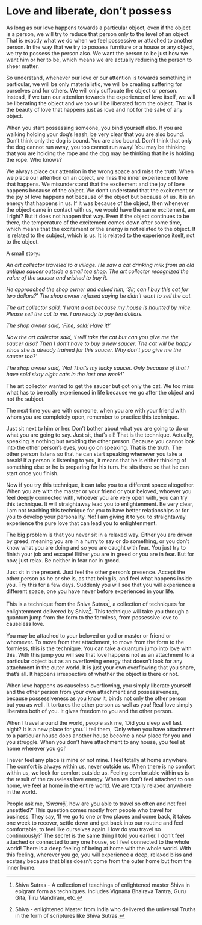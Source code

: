 # Love and liberate, don’t possess

As long as our love happens towards a particular object, even if the object is a
person, we will try to reduce that person only to the level of an object. That
is exactly what we do when we feel possessive or attached to another person. In
the way that we try to possess furniture or a house or any object, we try to
possess the person also. We want the person to be just how we want him or her to
be, which means we are actually reducing the person to sheer matter.

So understand, whenever our love or our attention is towards something in
particular, we will be only materialistic, we will be creating suffering for
ourselves and for others. We will only suffocate the object or person. Instead,
if we turn our attention towards the experience of love itself, we will be
liberating the object and we too will be liberated from the object. That is the
beauty of love that happens just as love and not for the sake of any object.

When you start possessing someone, you bind yourself also. If you are walking
holding your dog’s leash, be very clear that you are also bound. Don’t think
only the dog is bound. You are also bound. Don’t think that only the dog cannot
run away, you too cannot run away! You may be thinking that you are holding the
rope and the dog may be thinking that he is holding the rope. Who knows?

We always place our attention in the wrong space and miss the truth. When we
place our attention on an object, we miss the inner experience of love that
happens. We misunderstand that the excitement and the joy of love happens
because of the object. We don’t understand that the excitement or the joy of
love happens not because of the object but because of us. It is an energy that
happens in us. If it was because of the object, then whenever the object came in
contact with us, we would have the same excitement, am I right? But it does not
happen that way. Even if the object continues to be there, the temperature of
the excitement comes down after some time, which means that the excitement or
the energy is not related to the object. It is related to the subject, which is
us. It is related to the experience itself, not to the object.

A small story:

_An art collector traveled to a village. He saw a cat drinking milk from an old
antique saucer outside a small tea shop. The art collector recognized the value
of the saucer and wished to buy it._

_He approached the shop owner and asked him, ‘Sir, can I buy this cat for two
dollars?’ The shop owner refused saying he didn’t want to sell the cat._

_The art collector said, ‘I want a cat because my house is haunted by mice.
Please sell the cat to me. I am ready to pay ten dollars._

_The shop owner said, ‘Fine, sold! Have it!’_

_Now the art collector said, ‘I will take the cat but can you give me the saucer
also? Then I don’t have to buy a new saucer. The cat will be happy since she is
already trained for this saucer. Why don’t you give me the saucer too?’_

_The shop owner said, ‘No! That’s my lucky saucer. Only because of that I have
sold sixty eight cats in the last one week!’_

The art collector wanted to get the saucer but got only the cat. We too miss
what has to be really experienced in life because we go after the object and not
the subject.

The next time you are with someone, when you are with your friend with whom you
are completely open, remember to practice this technique.

Just sit next to him or her. Don’t bother about what you are going to do or what
you are going to say. Just sit, that’s all! That is the technique. Actually,
speaking is nothing but avoiding the other person. Because you cannot look into
the other person’s eyes, you go on speaking. That is the truth. The other person
listens so that he can start speaking whenever you take a break! If a person is
listening to you, it means that he is either thinking of something else or he is
preparing for his turn. He sits there so that he can start once you finish.

Now if you try this technique, it can take you to a different space altogether.
When you are with the master or your friend or your beloved, whoever you feel
deeply connected with, whoever you are very open with, you can try this
technique. It will straightaway lead you to enlightenment. Be very clear, I am
not teaching this technique for you to have better relationships or for you to
develop your personality. No! I am giving it to you to straightaway experience
the pure love that can lead you to enlightenment.

The big problem is that you never sit in a relaxed way. Either you are driven by
greed, meaning you are in a hurry to say or do something, or you don’t know what
you are doing and so you are caught with fear. You just try to finish your job
and escape! Either you are in greed or you are in fear. But for now, just relax.
Be neither in fear nor in greed.

Just sit in the present. Just feel the other person’s presence. Accept the other
person as he or she is, as that being is, and feel what happens inside you. Try
this for a few days. Suddenly you will see that you will experience a different
space, one you have never before experienced in your life.

This is a technique from the Shiva Sutras[^1], a collection of techniques for
enlightenment delivered by Shiva[^2]. This technique will take you through a
quantum jump from the form to the formless, from possessive love to causeless
love.

You may be attached to your beloved or god or master or friend or whomever. To
move from that attachment, to move from the form to the formless, this is the
technique. You can take a quantum jump into love with this. With this jump you
will see that love happens not as an attachment to a particular object but as an
overflowing energy that doesn’t look for any attachment in the outer world. It
is just your own overflowing that you share, that’s all. It happens irrespective
of whether the object is there or not.

When love happens as causeless overflowing, you simply liberate yourself and the
other person from your own attachment and possessiveness, because possessiveness
as you know it, binds not only the other person but you as well. It tortures the
other person as well as you! Real love simply liberates both of you. It gives
freedom to you and the other person.

When I travel around the world, people ask me, ‘Did you sleep well last night?
It is a new place for you.’ I tell them, ‘Only when you have attachment to a
particular house does another house become a new place for you and you struggle.
When you don’t have attachment to any house, you feel at home wherever you go!’

I never feel any place is mine or not mine. I feel totally at home anywhere. The
comfort is always within us, never outside us. When there is no comfort within
us, we look for comfort outside us. Feeling comfortable within us is the result
of the causeless love energy. When we don’t feel attached to one home, we feel
at home in the entire world. We are totally relaxed anywhere in the world.

People ask me, ‘_Swamiji_, how are you able to travel so often and not feel
unsettled?’ This question comes mostly from people who travel for business. They
say, ‘If we go to one or two places and come back, it takes one week to recover,
settle down and get back into our routine and feel comfortable, to feel like
ourselves again. How do you travel so continuously?’ The secret is the same
thing I told you earlier. I don’t feel attached or connected to any one house,
so I feel connected to the whole world! There is a deep feeling of being at home
with the whole world. With this feeling, wherever you go, you will experience a
deep, relaxed bliss and ecstasy because that bliss doesn’t come from the outer
home but from the inner home.

[^1]:
    Shiva Sutras - A collection of teachings of enlightened master Shiva in
    epigram form as techniques. Includes Vignana Bhairava Tantra, Guru Gita,
    Tiru Mandiram, etc.

[^2]:
    Shiva - enlightened Master from India who delivered the universal Truths in
    the form of scriptures like Shiva Sutras.
